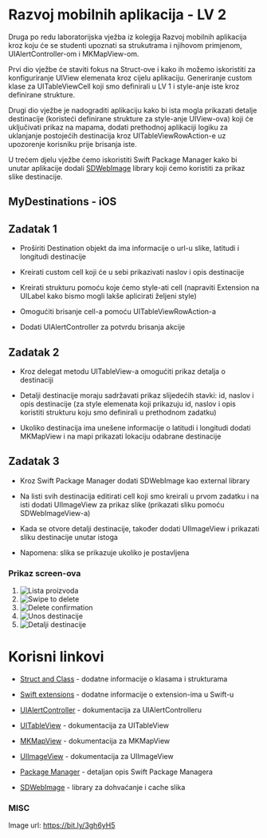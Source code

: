 
# Razvoj mobilnih aplikacija - LV 2

Druga po redu laboratorijska vježba iz kolegija Razvoj mobilnih aplikacija kroz koju će se studenti upoznati sa strukutrama i njihovom primjenom, UIAlertController-om i MKMapView-om.

  

Prvi dio vježbe će staviti fokus na Struct-ove i kako ih možemo iskoristiti za konfiguriranje UIView elemenata kroz cijelu aplikaciju. Generiranje custom klase za UITableViewCell koji smo definirali u LV 1 i style-anje iste kroz definirane strukture.

  

Drugi dio vježbe je nadograditi aplikaciju kako bi ista mogla prikazati detalje destinacije (koristeći definirane strukture za style-anje UIView-ova) koji će uključivati prikaz na mapama, dodati prethodnoj aplikaciji logiku za uklanjanje postojećih destinacija kroz UITableViewRowAction-e uz upozorenje korisniku prije brisanja iste.

  

U trećem djelu vježbe ćemo iskoristiti Swift Package Manager kako bi unutar aplikacije dodali [SDWebImage](https://github.com/SDWebImage/SDWebImage) library koji ćemo koristiti za prikaz slike destinacije.

  

## MyDestinations - iOS

## Zadatak 1

- Proširiti Destination objekt da ima informacije o url-u slike, latitudi i longitudi destinacije

- Kreirati custom cell koji će u sebi prikazivati naslov i opis destinacije

- Kreirati strukturu pomoću koje ćemo style-ati cell (napraviti Extension na UILabel kako bismo mogli lakše aplicirati željeni style)

- Omogućiti brisanje cell-a pomoću UITableViewRowAction-a

- Dodati UIAlertController za potvrdu brisanja akcije

  

## Zadatak 2

- Kroz delegat metodu UITableView-a omogućiti prikaz detalja o destinaciji

- Detalji destinacije moraju sadržavati prikaz slijedećih stavki: id, naslov i opis destinacije (za style elemenata koji prikazuju id, naslov i opis koristiti strukturu koju smo definirali u prethodnom zadatku)

- Ukoliko destinacija ima unešene informacije o latitudi i longitudi dodati MKMapView i na mapi prikazati lokaciju odabrane destinacije

## Zadatak 3

- Kroz Swift Package Manager dodati SDWebImage kao external library

- Na listi svih destinacija editirati cell koji smo kreirali u prvom zadatku i na isti dodati UIImageView za prikaz slike (prikazati sliku pomoću SDWebImageView-a)

- Kada se otvore detalji destinacije, također dodati UIImageView i prikazati sliku destinacije unutar istoga

- Napomena: slika se prikazuje ukoliko je postavljena

### Prikaz screen-ova
1. ![Lista proizvoda]([https://raw.githubusercontent.com/ibarisic05/MyDestinations/master/photos/lista_destinacija.png](https://raw.githubusercontent.com/ibarisic05/MyDestinations/master/photos/lista_destinacija.png))
2. ![Swipe to delete](https://raw.githubusercontent.com/ibarisic05/MyDestinations/master/photos/swipe_to_delete.png)
3. ![Delete confirmation](https://raw.githubusercontent.com/ibarisic05/MyDestinations/master/photos/alert_delete.png)
4. ![Unos destinacije](https://raw.githubusercontent.com/ibarisic05/MyDestinations/master/photos/unos_destinacije.png)
5. ![Detalji destinacije](https://raw.githubusercontent.com/ibarisic05/MyDestinations/master/photos/detalji_destinacije.png)
# Korisni linkovi

-  [Struct and Class](https://docs.swift.org/swift-book/LanguageGuide/ClassesAndStructures.html) - dodatne informacije o klasama i strukturama

- [Swift extensions](https://docs.swift.org/swift-book/LanguageGuide/Extensions.html) - dodatne informacije o extension-ima u Swift-u

-  [UIAlertController](https://developer.apple.com/documentation/uikit/uialertcontroller) - dokumentacija za UIAlertControlleru

-  [UITableView](https://developer.apple.com/documentation/uikit/uitableview) - dokumentacija za UITableView

-  [MKMapView](https://developer.apple.com/documentation/mapkit/mkmapview) - dokumentacija za MKMapView

-  [UIImageView](https://developer.apple.com/documentation/uikit/uiimageview) - dokumentacija za UIImageView

- [Package Manager](https://swift.org/package-manager/) - detaljan opis Swift Package Managera

- [SDWebImage](https://github.com/SDWebImage/SDWebImage) - library za dohvaćanje i cache slika

  

### MISC

Image url: https://bit.ly/3gh6yH5

